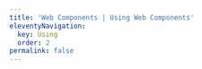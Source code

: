 ```yaml
---
title: 'Web Components | Using Web Components'
eleventyNavigation:
  key: Using
  order: 2
permalink: false
---
```


<!-- This file exists only to create a section heading -->
